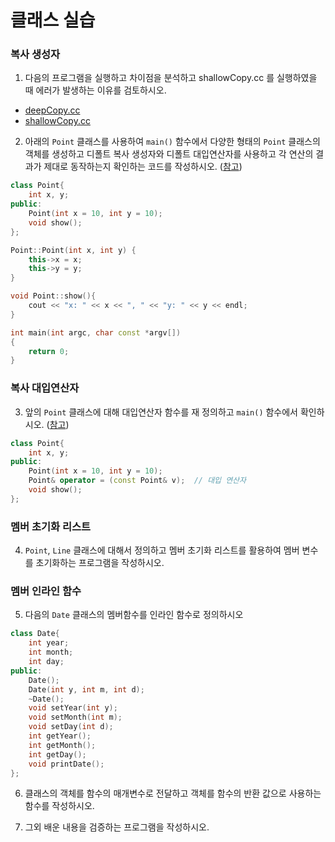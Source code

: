 # 클래스 실습


### 복사 생성자

1. 다음의 프로그램을 실행하고 차이점을 분석하고 shallowCopy.cc 를 실행하였을 때 에러가 발생하는 이유를 검토하시오.

* [deepCopy.cc](../SampleCodes/Class/deepCopy.cc)
* [shallowCopy.cc](../SampleCodes/Class/shallowCopy.cc)

2. 아래의 ``Point`` 클래스를 사용하여 ```main()``` 함수에서 다양한 형태의 ```Point``` 클래스의 객체를 생성하고 디폴트 복사 생성자와 디폴트 대입연산자를 사용하고 각 연산의 결과가 제대로 동작하는지 확인하는 코드를 작성하시오.
([참고](../SampleCodes/Class/pointTest.cc))

```c++
class Point{
	int x, y;
public:
	Point(int x = 10, int y = 10);
	void show();
};

Point::Point(int x, int y) {
	this->x = x;
	this->y = y;
}

void Point::show(){
	cout << "x: " << x << ", " << "y: " << y << endl;
}

int main(int argc, char const *argv[])
{
	return 0;
}
```

### 복사 대입연산자 

3. 앞의 ``Point`` 클래스에 대해 대입연산자 함수를 재 정의하고 ```main()``` 함수에서 확인하시오.
([참고](../SampleCodes/Class/pointTest.cc))

```c++
class Point{
	int x, y;
public:
	Point(int x = 10, int y = 10);
	Point& operator = (const Point& v);  // 대입 연산자
	void show();
};
```

### 멤버 초기화 리스트

4. ``Point``, ``Line`` 클래스에 대해서 정의하고 멤버 초기화 리스트를 활용하여 멤버 변수를 초기화하는 프로그램을 작성하시오.

### 멤버 인라인 함수

5. 다음의 ``Date`` 클래스의 멤버함수를 인라인 함수로 정의하시오 

```C++
class Date{
	int year;
	int month;
	int day;
public:
	Date();
	Date(int y, int m, int d);
	~Date();
	void setYear(int y);
	void setMonth(int m);
	void setDay(int d);
	int getYear();
	int getMonth();
	int getDay();
	void printDate();
};
```

6. 클래스의 객체를 함수의 매개변수로 전달하고 객체를 함수의 반환 값으로 사용하는 함수를 작성하시오.

7. 그외 배운 내용을 검증하는 프로그램을 작성하시오.


